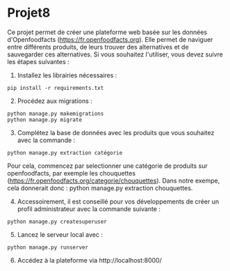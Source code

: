 # Projet8
Ce projet permet de créer une plateforme web basée sur les données d'Openfoodfacts (https://fr.openfoodfacts.org). Elle permet de naviguer entre différents produits, de leurs trouver des alternatives et de sauvegarder ces alternatives. Si vous souhaitez l'utiliser, vous devez suivre les étapes suivantes :
1) Installez les librairies nécessaires :
```
pip install -r requirements.txt
```
2) Procédez aux migrations :
```
python manage.py makemigrations
python manage.py migrate
```
3) Complétez la base de données avec les produits que vous souhaitez avec la commande :
```
python manage.py extraction catégorie
```
Pour cela, commencez par selectionner une catégorie de produits sur openfoodfacts, par exemple les chouquettes (https://fr.openfoodfacts.org/categorie/chouquettes). Dans notre exempe, cela donnerait donc : python manage.py extraction chouquettes.

4) Accessoirement, il est conseillé pour vos développements de créer un profil administrateur avec la commande suivante :
```
python manage.py createsuperuser
```
5) Lancez le serveur local avec :
```
python manage.py runserver
```
6) Accédez à la plateforme via http://localhost:8000/
